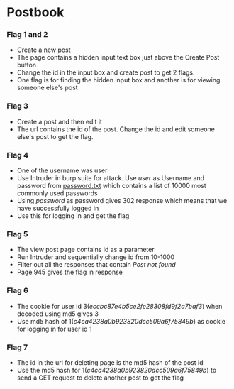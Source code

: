 # Postbook

### Flag 1 and 2
* Create a new post
* The page contains a hidden input text box just above the Create Post button
* Change the id in the input box and create post to get 2 flags.
* One flag is for finding the hidden input box and another is for viewing someone else's post

### Flag 3
* Create a post and then edit it
* The url contains the id of the post. Change the id and edit someone else's post to get the flag.

### Flag 4
* One of the username was user
* Use Intruder in burp suite for attack. Use *user* as Username and password from [password.txt](../master/password.txt) which contains a list of 10000 most commonly used passwords
* Using *password* as password gives 302 response which means that we have successfully logged in
* Use this for logging in and get the flag

### Flag 5
* The view post page contains id as a parameter
* Run Intruder and sequentially change id from 10-1000
* Filter out all the responses that contain *Post not found*
* Page 945 gives the flag in response

### Flag 6
* The cookie for user id 3(*eccbc87e4b5ce2fe28308fd9f2a7baf3*) when decoded using md5 gives 3
* Use md5 hash of 1(*c4ca4238a0b923820dcc509a6f75849b*) as cookie for logging in for user id 1

### Flag 7
* The id in the url for deleting page is the md5 hash of the post id
* Use the md5 hash for 1(*c4ca4238a0b923820dcc509a6f75849b*) to send a GET request to delete another post to get the flag


